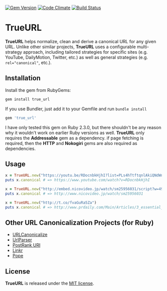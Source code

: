 [![Gem Version](https://badge.fury.io/rb/true_url.svg)](https://badge.fury.io/rb/true_url)
[![Code Climate](https://codeclimate.com/github/armchairtheorist/true_url/badges/gpa.svg)](https://codeclimate.com/github/armchairtheorist/true_url)
[![Build Status](https://travis-ci.org/armchairtheorist/true_url.svg?branch=master)](https://travis-ci.org/armchairtheorist/true_url)

# TrueURL

**TrueURL** helps normalize, clean and derive a canonical URL for any given URL. Unlike other similar projects, **TrueURL** uses a configurable multi-strategy approach, including tailored strategies for specific sites (e.g. YouTube, DailyMotion, Twitter, etc.) as well as general strategies (e.g. ```rel="canonical"```, etc.). 

## Installation

Install the gem from RubyGems:

```bash
gem install true_url
```

If you use Bundler, just add it to your Gemfile and run `bundle install`

```ruby
gem 'true_url'
```

I have only tested this gem on Ruby 2.3.0, but there shouldn't be any reason why it wouldn't work on earlier Ruby versions as well. **TrueURL** only requires the **Addressable** gem as a dependency. if page fetching is required, then the **HTTP** and **Nokogiri** gems are also required as dependencies. 

## Usage

```ruby
x = TrueURL.new("https://youtu.be/RDocnbkHjhI?list=PLs4hTtftqnlAkiQNdWn6bbKUr-P1wuSm0")
puts x.canonical # => https://www.youtube.com/watch?v=RDocnbkHjhI

x = TrueURL.new("http://embed.nicovideo.jp/watch/sm25956031/script?w=490&h=307&redirect=1")
puts x.canonical # => http://www.nicovideo.jp/watch/sm25956031

x = TrueURL.new("http://t.co/fvaGuRa5Za")
puts x.canonical # => http://www.prdaily.com/Main/Articles/3_essential_skills_for_todays_PR_pro__18404.aspx
```

## Other URL Canonicalization Projects (for Ruby)

* [URLCanonicalize](https://github.com/dominicsayers/url_canonicalize)
* [UrlParser](https://github.com/activefx/url_parser)
* [PostRank URI](https://github.com/postrank-labs/postrank-uri)
* [Linkr](https://github.com/bbc/linkr)
* [Pope](https://github.com/socksforrobots/pope)

## License
**TrueURL** is released under the [MIT license](MIT-LICENSE).
